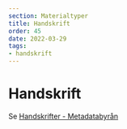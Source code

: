 ```yaml
---
section: Materialtyper
title: Handskrift
order: 45
date: 2022-03-29
tags:
- handskrift
--- 
```


# Handskrift

Se [Handskrifter - Metadatabyrån](https://metadatabyran.kb.se/beskrivning/materialtyper-arbetsfloden/handskrifter)  
